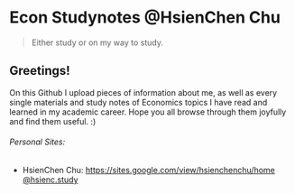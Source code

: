# Econ Studynotes @HsienChen Chu
> Either study or on my way to study. 
## Greetings!

On this Github I upload pieces of information about me, as well as every single materials and study notes of Economics topics I have read and learned in my academic career. Hope you all browse through them joyfully and find them useful. :)

###### Personal Sites:
- HsienChen Chu:
  https://sites.google.com/view/hsienchenchu/home
\
[@hsienc.study](https://www.instagram.com/hsienc.study/)

